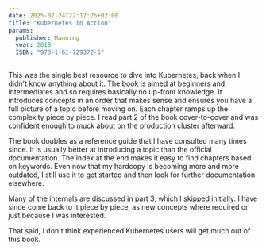 ```yaml
---
date: 2025-07-24T22:12:26+02:00
title: "Kubernetes in Action"
params:
  publisher: Manning
  year: 2018
  ISBN: "978-1-61-729372-6"
---
```


This was the single best resource to dive into Kubernetes, back when I didn't know anything about it.
The book is aimed at beginners and intermediates and so requires basically no up-front knowledge.
It introduces concepts in an order that makes sense and ensures you have a full picture of a topic before moving on.
Each chapter ramps up the complexity piece by piece.
I read part 2 of the book cover-to-cover and was confident enough to muck about on the production cluster afterward.

The book doubles as a reference guide that I have consulted many times since.
It is usually better at introducing a topic than the official documentation.
The index at the end makes it easy to find chapters based on keywords.
Even now that my hardcopy is becoming more and more outdated, I still use it to get started and then look for further documentation elsewhere.

Many of the internals are discussed in part 3, which I skipped initially.
I have since come back to it piece by piece, as new concepts where required or just because I was interested.

That said, I don't think experienced Kubernetes users will get much out of this book.

